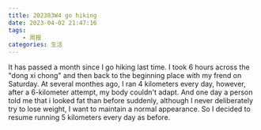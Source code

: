 ```yaml
---
title: 202303W4 go hiking
date: 2023-04-02 21:47:16
tags:
    - 周报
categories: 生活
---
```

It has passed a month since I go hiking last time. I took 6 hours across the "dong xi chong" and then back to the beginning place with my frend on Saturday. At several monthes ago, I ran 4 kilometers every day, however, after a 6-kilometer attempt, my body couldn't adapt. And one day a person told me that i looked fat than before suddenly, although I never deliberately try to lose weight, I want to maintain a normal appearance. So I decided to resume running 5 kilometers every day as before.

